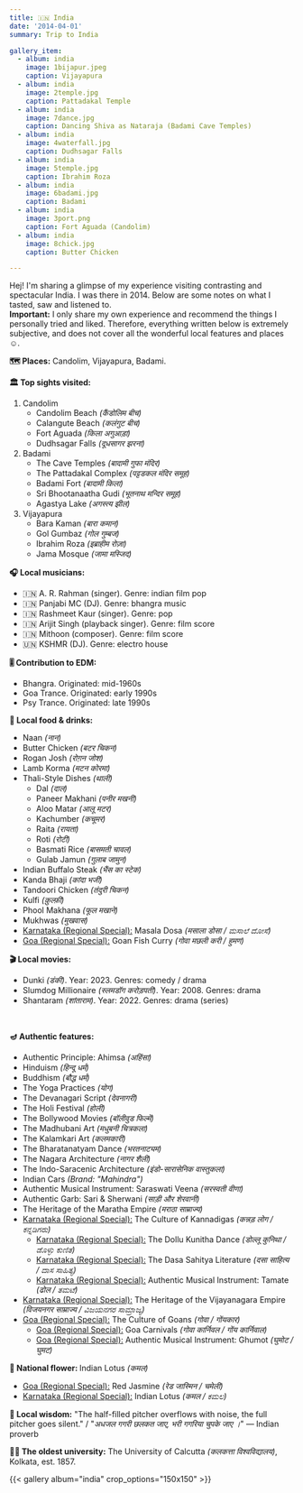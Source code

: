 ```yaml
---
title: 🇮🇳 India
date: '2014-04-01'
summary: Trip to India

gallery_item:
  - album: india
    image: 1bijapur.jpeg
    caption: Vijayapura
  - album: india
    image: 2temple.jpg
    caption: Pattadakal Temple
  - album: india
    image: 7dance.jpg
    caption: Dancing Shiva as Nataraja (Badami Cave Temples)
  - album: india
    image: 4waterfall.jpg
    caption: Dudhsagar Falls
  - album: india
    image: 5temple.jpg
    caption: Ibrahim Roza 
  - album: india
    image: 6badami.jpg
    caption: Badami 
  - album: india
    image: 3port.png
    caption: Fort Aguada (Candolim)
  - album: india
    image: 8chick.jpg
    caption: Butter Chicken 

---
```

Hej! I'm sharing a glimpse of my experience visiting contrasting and spectacular India. I was there in 2014. Below are some notes on what I tasted, saw and listened to.<br>
<b>Important:</b> I only share my own experience and recommend the things I personally tried and liked. Therefore, everything written below is extremely subjective, and does not cover all the wonderful local features and places ☺️.

<b>🗺 Places:</b> Candolim, Vijayapura, Badami.<br>

<b>🏛 Top sights visited: </b>
1. Candolim
    - Candolim Beach <i>(कैंडोलिम बीच)</i>
    - Calangute Beach <i>(कलंगुट बीच)</i>
    - Fort Aguada <i>(किला अगुआड़ा)</i>
    - Dudhsagar Falls <i>(दूधसागर झरना)</i>
2. Badami
    - The Cave Temples <i>(बादामी गुफा मंदिर)</i>
    - The Pattadakal Complex <i>(पट्टडकल मंदिर समूह)</i>
    - Badami Fort <i>(बादामी किला)</i>
    - Sri Bhootanaatha Gudi <i>(भूतनाथ मन्दिर समूह)</i>
    - Agastya Lake <i>(अगस्त्य झील)</i>
3. Vijayapura
    - Bara Kaman <i>(बारा कमान)</i>
    - Gol Gumbaz <i>(गोल गुम्बज)</i>
    - Ibrahim Roza <i>(इब्राहीम रोज़ा)</i>
    - Jama Mosque <i>(जामा मस्जिद)</i>


<b>🎧 Local musicians: </b>
- 🇮🇳 A. R. Rahman (singer). Genre: indian film pop
- 🇮🇳 Panjabi MC (DJ). Genre: bhangra music
- 🇮🇳 Rashmeet Kaur (singer). Genre: pop
- 🇮🇳 Arijit Singh (playback singer). Genre: film score
- 🇮🇳 Mithoon (composer). Genre: film score
- 🇺🇳 KSHMR (DJ). Genre: electro house

<b>🎚️ Contribution to EDM: </b>
- Bhangra. Originated: mid-1960s
- Goa Trance. Originated: early 1990s
- Psy Trance. Originated: late 1990s


<b>🥘 Local food & drinks: </b>
- Naan <i>(नान)</i>
- Butter Chicken <i>(बटर चिकन)</i>
- Rogan Josh <i>(रोग़न जोश)</i>
- Lamb Korma <i>(मटन कोरमा)</i>
- Thali-Style Dishes <i>(थाली)</i>
  - Dal <i>(दाल)</i>
  - Paneer Makhani <i>(पनीर मखनी)</i>
  - Aloo Matar <i>(आलू मटर)</i>
  - Kachumber <i>(कचूमर)</i>
  - Raita <i>(रायता)</i>
  - Roti <i>(रोटी)</i>
  - Basmati Rice <i>(बासमती चावल)</i>
  - Gulab Jamun <i>(गुलाब जामुन)</i>
- Indian Buffalo Steak <i>(भैंस का स्टेक)</i>
- Kanda Bhaji <i>(कांदा भजी)</i>
- Tandoori Chicken <i>(तंदुरी चिकन)</i>
- Kulfi <i>(क़ुल्फ़ी)</i>
- Phool Makhana <i>(फूल मखाने)</i>
- Mukhwas <i>(मुखवास)</i>
- <u>Karnataka (Regional Special):</u> Masala Dosa <i>(मसाला डोसा / ಮಸಾಲೆ ದೋಸೆ)</i>
- <u>Goa (Regional Special):</u> Goan Fish Curry <i>(गोवा मछली करी / हुमण)</i>


<b>🎬 Local movies:</b>
- Dunki <i>(डंकी)</i>. Year: 2023. Genres: comedy / drama
- Slumdog Millionaire <i>(स्लमडॉग करोड़पती)</i>. Year: 2008. Genres: drama
- Shantaram <i>(शांताराम)</i>. Year: 2022. Genres: drama (series)
<br>


<b>🪔 Authentic features:</b>
- Authentic Principle: Ahimsa <i>(अहिंसा)</i>
- Hinduism <i>(हिन्दू धर्म)</i>
- Buddhism <i>(बौद्ध धर्म)</i>
- The Yoga Practices <i>(योग)</i>
- The Devanagari Script <i>(देवनागरी)</i>
- The Holi Festival <i>(होली)</i>
- The Bollywood Movies <i>(बॉलीवुड फिल्में)</i>
- The Madhubani Art <i>(मधुबनी चित्रकला)</i>
- The Kalamkari Art <i>(कलमकारी)</i>
- The Bharatanatyam Dance <i>(भरतनाट्यम)</i>
- The Nagara Architecture <i>(नागर शैली)</i>
- The Indo-Saracenic Architecture <i>(इंडो-सारासेनिक वास्तुकला)</i>
- Indian Cars <i>(Brand: "Mahindra")</i>
- Authentic Musical Instrument: Saraswati Veena <i>(सरस्वती वीणा)</i>
- Authentic Garb: Sari & Sherwani <i>(साड़ी और शेरवानी)</i>
- The Heritage of the Maratha Empire <i>(मराठा साम्राज्य)</i>
- <u>Karnataka (Regional Special):</u> The Culture of Kannadigas <i>(कन्नड़ लोग / ಕನ್ನಡಿಗರು)</i>
  - <u>Karnataka (Regional Special):</u> The Dollu Kunitha Dance <i>(डोल्लू कुनिथा / ಡೊಳ್ಳು ಕುಣಿತ)</i>
  - <u>Karnataka (Regional Special):</u> The Dasa Sahitya Literature <i>(दसा साहित्य / ದಾಸ ಸಾಹಿತ್ಯ)</i>
  - <u>Karnataka (Regional Special):</u> Authentic Musical Instrument: Tamate <i>(ढोल / ತಮಟೆ)</i>
- <u>Karnataka (Regional Special):</u> The Heritage of the Vijayanagara Empire <i>(विजयनगर साम्राज्य / ವಿಜಯನಗರ ಸಾಮ್ರಾಜ್ಯ)</i>
- <u>Goa (Regional Special):</u> The Culture of Goans <i>(गोवा / गोंयकार)</i>
  - <u>Goa (Regional Special):</u> Goa Carnivals <i>(गोवा कार्निवल / गोंय कार्निवाल)</i>
  - <u>Goa (Regional Special):</u> Authentic Musical Instrument: Ghumot <i>(घुमोट / घुमट)</i>


<b>💐 National flower: </b> Indian Lotus <i>(कमल)</i>
- <u>Goa (Regional Special):</u> Red Jasmine <i>(रेड जास्मिन  / चमेली)</i>
- <u>Karnataka (Regional Special):</u> Indian Lotus <i>(कमल / ಕಮಲ)</i>


<b>🦉 Local wisdom:</b> "The half-filled pitcher overflows with noise, the full pitcher goes silent." / "<i>अधजल गगरी छलकत जाए, भरी गगरिया चुपके जाए ।</i>" — Indian proverb


<b>👨‍🎓 The oldest university:</b> The University of Calcutta <i>(कलकत्ता विश्वविद्यालय)</i>, Kolkata, est. 1857. 


{{< gallery album="india" crop_options="150x150" >}}
   

